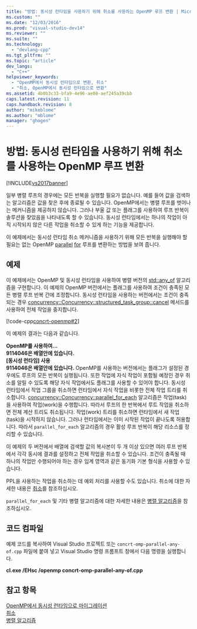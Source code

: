 ```yaml
---
title: "방법: 동시성 런타임을 사용하기 위해 취소를 사용하는 OpenMP 루프 변환 | Microsoft Docs"
ms.custom: ""
ms.date: "12/03/2016"
ms.prod: "visual-studio-dev14"
ms.reviewer: ""
ms.suite: ""
ms.technology: 
  - "devlang-cpp"
ms.tgt_pltfrm: ""
ms.topic: "article"
dev_langs: 
  - "C++"
helpviewer_keywords: 
  - "OpenMP에서 동시성 런타임으로 변환, 취소"
  - "취소, OpenMP에서 동시성 런타임으로 변환"
ms.assetid: 4b0b3c33-bfa9-4e96-ae08-aef245a39cbb
caps.latest.revision: 11
caps.handback.revision: 8
author: "mikeblome"
ms.author: "mblome"
manager: "ghogen"
---
```

# 방법: 동시성 런타임을 사용하기 위해 취소를 사용하는 OpenMP 루프 변환
[!INCLUDE[vs2017banner](../../assembler/inline/includes/vs2017banner.md)]

일부 병렬 루프의 경우에는 모든 반복을 실행할 필요가 없습니다.  예를 들어 값을 검색하는 알고리즘은 값을 찾은 후에 종료될 수 있습니다.  OpenMP에서는 병렬 루프를 벗어나는 메커니즘을 제공하지 않습니다.  그러나 부울 값 또는 플래그를 사용하여 루프 반복이 솔루션을 찾았음을 나타내도록 할 수 있습니다.  동시성 런타임에서는 하나의 작업이 아직 시작되지 않은 다른 작업을 취소할 수 있게 하는 기능을 제공합니다.  
  
 이 예제에서는 동시성 런타임 취소 메커니즘을 사용하기 위해 모든 반복을 실행해야 할 필요는 없는 OpenMP [parallel](../../parallel/openmp/reference/parallel.md) [for](../../parallel/openmp/reference/for-openmp.md) 루프를 변환하는 방법을 보여 줍니다.  
  
## 예제  
 이 예제에서는 OpenMP 및 동시성 런타임을 사용하여 병렬 버전의 [std::any\_of](../Topic/any_of.md) 알고리즘을 구현합니다.  이 예제의 OpenMP 버전에서는 플래그를 사용하여 조건이 충족된 모든 병렬 루프 반복 간에 조정합니다.  동시성 런타임을 사용하는 버전에서는 조건이 충족되는 경우 [concurrency::Concurrency::structured\_task\_group::cancel](../Topic/structured_task_group::cancel%20Method.md) 메서드를 사용하여 전체 작업을 중지합니다.  
  
 [!code-cpp[concrt-openmp#2](../../parallel/concrt/codesnippet/CPP/convert-an-openmp-loop-that-uses-cancellation_1.cpp)]  
  
 이 예제의 결과는 다음과 같습니다.  
  
  **OpenMP를 사용하여...**  
**9114046은 배열안에 있습니다.**  
**\[동시성 런타임\] 사용**  
**9114046은 배열안에 있습니다.** OpenMP를 사용하는 버전에서는 플래그가 설정된 경우에도 루프의 모든 반복이 실행됩니다.  또한 작업에 자식 작업이 포함될 예정인 경우 취소를 알릴 수 있도록 해당 자식 작업에서도 플래그를 사용할 수 있어야 합니다.  동시성 런타임에서 작업 그룹을 취소하면 런타임에서 자식 작업을 비롯한 전체 작업 트리를 취소합니다.  [concurrency::Concurrency::parallel\_for\_each](../Topic/parallel_for_each%20Function.md) 알고리즘은 작업\(task\)을 사용하여 작업\(work\)을 수행합니다.  따라서 루프의 한 반복에서 루트 작업을 취소하면 전체 계산 트리도 취소됩니다.  작업\(work\) 트리를 취소하면 런타임에서 새 작업\(task\)을 시작하지 않습니다.  그러나 런타임에서는 이미 시작된 작업이 끝나도록 허용합니다.  따라서 `parallel_for_each` 알고리즘의 경우 활성 루프 반복이 해당 리소스를 정리할 수 있습니다.  
  
 이 예제의 두 버전에서 배열에 검색할 값의 복사본이 두 개 이상 있으면 여러 루프 반복에서 각각 동시에 결과를 설정하고 전체 작업을 취소할 수 있습니다.  조건이 충족될 때 하나의 작업만 수행되어야 하는 경우 임계 영역과 같은 동기화 기본 형식을 사용할 수 있습니다.  
  
 PPL을 사용하는 작업을 취소하는 데 예외 처리를 사용할 수도 있습니다.  취소에 대한 자세한 내용은 [취소](../../parallel/concrt/cancellation-in-the-ppl.md)를 참조하십시오.  
  
 `parallel_for_each` 및 기타 병렬 알고리즘에 대한 자세한 내용은 [병렬 알고리즘](../../parallel/concrt/parallel-algorithms.md)을 참조하십시오.  
  
## 코드 컴파일  
 예제 코드를 복사하여 Visual Studio 프로젝트 또는 `concrt-omp-parallel-any-of.cpp` 파일에 붙여 넣고 Visual Studio 명령 프롬프트 창에서 다음 명령을 실행합니다.  
  
 **cl.exe \/EHsc \/openmp concrt\-omp\-parallel\-any\-of.cpp**  
  
## 참고 항목  
 [OpenMP에서 동시성 런타임으로 마이그레이션](../../parallel/concrt/migrating-from-openmp-to-the-concurrency-runtime.md)   
 [취소](../../parallel/concrt/cancellation-in-the-ppl.md)   
 [병렬 알고리즘](../../parallel/concrt/parallel-algorithms.md)